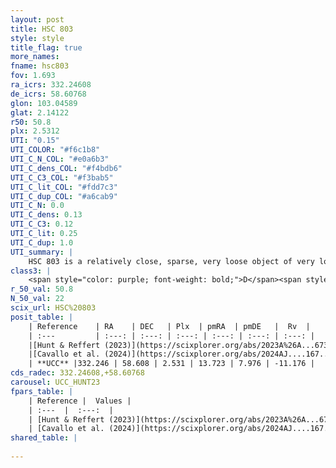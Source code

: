 ```yaml
---
layout: post
title: HSC 803
style: style
title_flag: true
more_names: 
fname: hsc803
fov: 1.693
ra_icrs: 332.24608
de_icrs: 58.60768
glon: 103.04589
glat: 2.14122
r50: 50.8
plx: 2.5312
UTI: "0.15"
UTI_COLOR: "#f6c1b8"
UTI_C_N_COL: "#e0a6b3"
UTI_C_dens_COL: "#f4bdb6"
UTI_C_C3_COL: "#f3bab5"
UTI_C_lit_COL: "#fdd7c3"
UTI_C_dup_COL: "#a6cab9"
UTI_C_N: 0.0
UTI_C_dens: 0.13
UTI_C_C3: 0.12
UTI_C_lit: 0.25
UTI_C_dup: 1.0
UTI_summary: |
    HSC 803 is a relatively close, sparse, very loose object of very low C3 quality. It was recently reported in the literature.<br><br><span style="color: #99180f; font-weight: bold;">Warning: </span>contains less than 25 stars with <i>P>0.5</i> estimated.
class3: |
    <span style="color: purple; font-weight: bold;">D</span><span style="color: red; font-weight: bold;">C</span>
r_50_val: 50.8
N_50_val: 22
scix_url: HSC%20803
posit_table: |
    | Reference    | RA    | DEC   | Plx  | pmRA  | pmDE   |  Rv  |
    | :---         | :---: | :---: | :---: | :---: | :---: | :---: |
    |[Hunt & Reffert (2023)](https://scixplorer.org/abs/2023A%26A...673A.114H) | 332.198 | 58.59 | 2.546 | 13.547 | 7.975 | -11.542 |
    |[Cavallo et al. (2024)](https://scixplorer.org/abs/2024AJ....167...12C) | 332.343 | 58.087 | 2.541 | -- | -- | -- |
    | **UCC** |332.246 | 58.608 | 2.531 | 13.723 | 7.976 | -11.176 | 
cds_radec: 332.24608,+58.60768
carousel: UCC_HUNT23
fpars_table: |
    | Reference |  Values |
    | :---  |  :---:  |
    | [Hunt & Reffert (2023)](https://scixplorer.org/abs/2023A%26A...673A.114H) | `AV50=0.633, diffAV50=0.672, MOD50=7.899, logAge50=8.132` |
    | [Cavallo et al. (2024)](https://scixplorer.org/abs/2024AJ....167...12C) | `AV50=0.9, dMod50=8.06, logAge50=7.99, [Fe/H]50=0.3` |
shared_table: |
    
---
```

